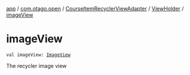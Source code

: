 [app](../../../index.md) / [com.otago.open](../../index.md) / [CourseItemRecyclerViewAdapter](../index.md) / [ViewHolder](index.md) / [imageView](./image-view.md)

# imageView

`val imageView: `[`ImageView`](https://developer.android.com/reference/android/widget/ImageView.html)

The recycler image view

